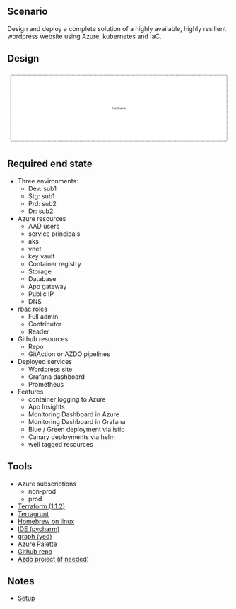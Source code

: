 ## Scenario 
Design and deploy a complete solution of a highly available, highly resilient wordpress website using Azure, kubernetes and IaC.

## Design
![design](../images/story.png)

## Required end state
- Three environments:
    - Dev: sub1
    - Stg: sub1
    - Prd: sub2
    - Dr:  sub2
- Azure resources
    - AAD users
    - service principals
    - aks
    - vnet
    - key vault
    - Container registry
    - Storage
    - Database
    - App gateway
    - Public IP
    - DNS
- rbac roles
    - Full admin
    - Contributor
    - Reader 
- Github resources
    - Repo
    - GitAction or AZDO pipelines
- Deployed services
    - Wordpress site
    - Grafana dashboard
    - Prometheus
- Features
    - container logging to Azure
    - App Insights
    - Monitoring Dashboard in Azure
    - Monitoring Dashboard in Grafana
    - Blue / Green deployment via istio
    - Canary deployments via helm
    - well tagged resources

## Tools
- Azure subscriptions
    - non-prod
    - prod
- [Terraform (1.1.2)](https://www.terraform.io/downloads)
- [Terragrunt](https://github.com/gruntwork-io/terragrunt/releases)
- [Homebrew on linux](https://docs.brew.sh/Homebrew-on-Linux)
- [IDE (pycharm)](https://www.jetbrains.com/pycharm/)
- [graph (yed)](https://www.yworks.com/downloads#yEd)
- [Azure Palette](https://docs.microsoft.com/en-us/azure/architecture/icons/)
- [Github repo](https://github.com/linuxlsr/story-azure-solution-1)
- [Azdo project (if needed)](https://dev.azure.com/linuxlsr/Story%20AKS%20IaC)

## Notes
- [Setup](setup/index.md)
